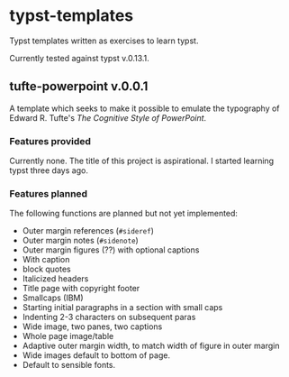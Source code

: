 # typst-templates
Typst templates written as exercises to learn typst.

Currently tested against typst v.0.13.1.

## tufte-powerpoint v.0.0.1
A template which seeks to make it possible to emulate the typography of Edward R. Tufte's *The Cognitive Style of PowerPoint*. 

### Features provided
Currently none. The title of this project is aspirational. I started learning typst three days ago.

### Features planned
The following functions are planned but not yet implemented: 
- Outer margin references (`#sideref`)
- Outer margin notes (`#sidenote`)
- Outer margin figures (??) with optional captions
- With caption
- block quotes
- Italicized headers
- Title page with copyright footer
- Smallcaps (IBM)
- Starting initial paragraphs in a section with small caps
- Indenting 2-3 characters on subsequent paras
- Wide image, two panes, two captions
- Whole page image/table
- Adaptive outer margin width, to match width of figure in outer margin
- Wide images default to bottom of page.
- Default to sensible fonts.


